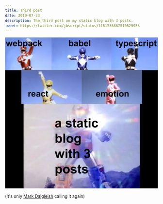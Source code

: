 ```yaml
---
title: Third post
date: 2019-07-23
description: The third post on my static blog with 3 posts.
tweet: https://twitter.com/jbscript/status/1151756867510525953
---
```


![5 Power Rangers strike battle poses - they're labeled as 'webpack', 'babel', 'typescript' , 'react' and 'emotion'; below them, the Megazord they combine their powers into is labeled as 'a static blog with 3 posts'](third-post.jpg)

(it's only [Mark Dalgleish](https://twitter.com/markdalgleish/status/1108433814647300097) calling it again)
